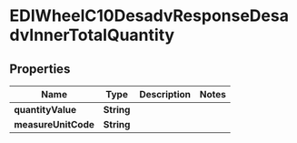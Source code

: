 

# EDIWheelC10DesadvResponseDesadvInnerTotalQuantity


## Properties

| Name | Type | Description | Notes |
|------------ | ------------- | ------------- | -------------|
|**quantityValue** | **String** |  |  |
|**measureUnitCode** | **String** |  |  |



